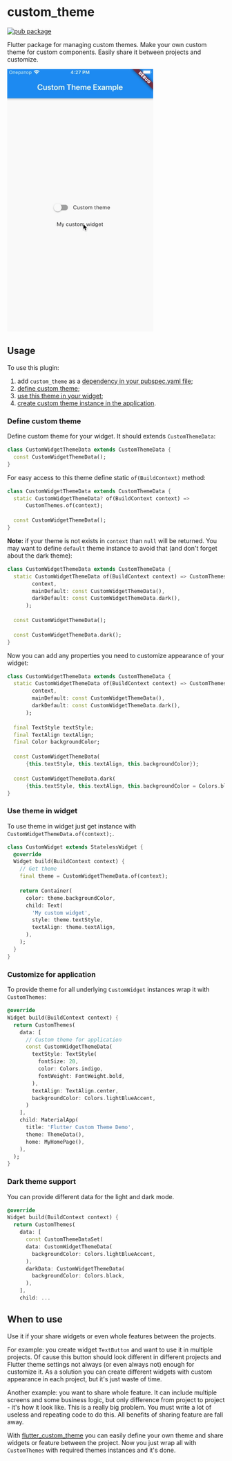 # custom_theme

[![pub package](https://img.shields.io/pub/v/flutter_custom_theme)](https://pub.dartlang.org/packages/flutter_custom_theme)

Flutter package for managing custom themes.
Make your own custom theme for custom components. Easily share it between projects and customize.

![](https://raw.githubusercontent.com/Innim/flutter_custom_theme/master/readme_images/demo.gif)

## Usage

To use this plugin:

 1. add `custom_theme` as a [dependency in your pubspec.yaml file](https://flutter.dev/platform-plugins/);
 2. [define custom theme](#define-custom-theme);
 3. [use this theme in your widget](#use-theme-in-widget);
 4. [create custom theme instance in the application](#customize-for-application).

### Define custom theme

Define custom theme for your widget. It should extends `CustomThemeData`:

```dart
class CustomWidgetThemeData extends CustomThemeData {
  const CustomWidgetThemeData();
}
```

For easy access to this theme define static `of(BuildContext)` method:

```dart
class CustomWidgetThemeData extends CustomThemeData {
  static CustomWidgetThemeData? of(BuildContext context) =>
      CustomThemes.of(context);

  const CustomWidgetThemeData();
}
```

**Note:** if your theme is not exists in `context` than `null` will be returned.
You may want to define `default` theme instance to avoid that
(and don't forget about the dark theme):

```dart
class CustomWidgetThemeData extends CustomThemeData {
  static CustomWidgetThemeData of(BuildContext context) => CustomThemes.safeOf(
        context,
        mainDefault: const CustomWidgetThemeData(),
        darkDefault: const CustomWidgetThemeData.dark(),
      );

  const CustomWidgetThemeData();

  const CustomWidgetThemeData.dark();
}
```

Now you can add any properties you need to customize appearance of your widget:

```dart
class CustomWidgetThemeData extends CustomThemeData {
  static CustomWidgetThemeData of(BuildContext context) => CustomThemes.safeOf(
        context,
        mainDefault: const CustomWidgetThemeData(),
        darkDefault: const CustomWidgetThemeData.dark(),
      );

  final TextStyle textStyle;
  final TextAlign textAlign;
  final Color backgroundColor;

  const CustomWidgetThemeData(
      {this.textStyle, this.textAlign, this.backgroundColor});

  const CustomWidgetThemeData.dark(
      {this.textStyle, this.textAlign, this.backgroundColor = Colors.blueGrey});
}
```

### Use theme in widget

To use theme in widget just get instance with `CustomWidgetThemeData.of(context);`.

```dart
class CustomWidget extends StatelessWidget {
  @override
  Widget build(BuildContext context) {
    // Get theme
    final theme = CustomWidgetThemeData.of(context);

    return Container(
      color: theme.backgroundColor,
      child: Text(
        'My custom widget',
        style: theme.textStyle,
        textAlign: theme.textAlign,
      ),
    );
  }
}
```

### Customize for application

To provide theme for all underlying `CustomWidget` instances wrap it with `CustomThemes`:
```dart
@override
Widget build(BuildContext context) {
  return CustomThemes(
    data: [
      // Custom theme for application
      const CustomWidgetThemeData(
        textStyle: TextStyle(
          fontSize: 20,
          color: Colors.indigo,
          fontWeight: FontWeight.bold,
        ),
        textAlign: TextAlign.center,
        backgroundColor: Colors.lightBlueAccent,
      )
    ],
    child: MaterialApp(
      title: 'Flutter Custom Theme Demo',
      theme: ThemeData(),
      home: MyHomePage(),
    ),
  );
}
```

### Dark theme support 

You can provide different data for the light and dark mode.

```dart
@override
Widget build(BuildContext context) {
  return CustomThemes(
    data: [
      const CustomThemeDataSet(
      data: CustomWidgetThemeData(
        backgroundColor: Colors.lightBlueAccent,
      ),
      darkData: CustomWidgetThemeData(
        backgroundColor: Colors.black,
      ),
    ],
    child: ...
```

## When to use

Use it if your share widgets or even whole features between the projects.

For example: you create widget `TextButton` and want to use it in multiple projects.
Of cause this button should look different in different projects and Flutter theme settings
not always (or even always not) enough for customize it. As a solution you can create
different widgets with custom appearance in each project, but it's just waste of time.

Another example: you want to share whole feature. It can include multiple screens and
some business logic, but only difference from project to project - it's how it look like.
This is a really big problem. You must write a lot of useless and repeating code to do this.
All benefits of sharing feature are fall away.

With [flutter_custom_theme](https://pub.dev/packages/flutter_custom_theme) you can easily
define your own theme and share widgets or feature between the project.
Now you just wrap all with `CustomThemes` with required themes instances and it's done.